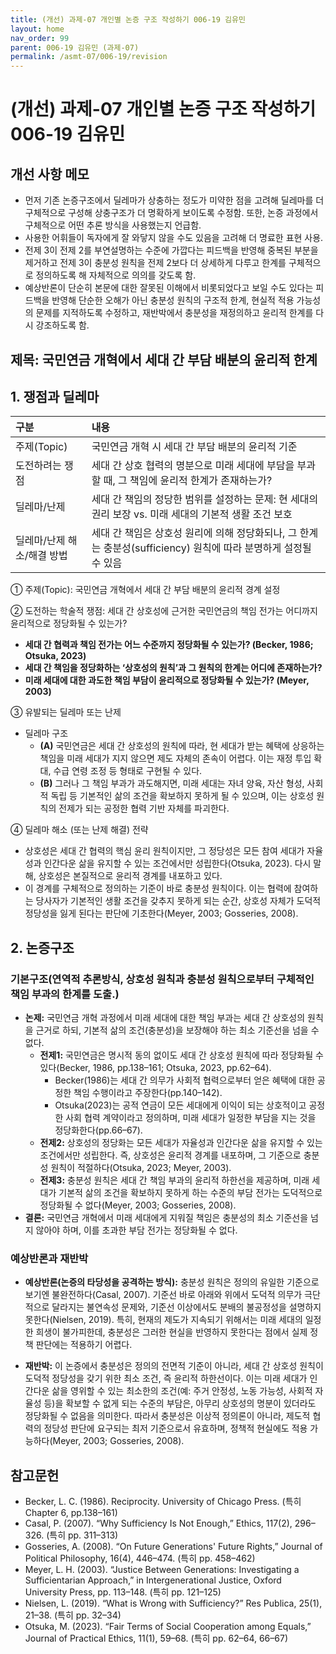 ```yaml
---
title: (개선) 과제-07 개인별 논증 구조 작성하기 006-19 김유민
layout: home
nav_order: 99
parent: 006-19 김유민 (과제-07)
permalink: /asmt-07/006-19/revision
---
```


# (개선) 과제-07 개인별 논증 구조 작성하기 006-19 김유민 

## 개선 사항 메모

- 먼저 기존 논증구조에서 딜레마가 상충하는 정도가 미약한 점을 고려해 딜레마를 더 구체적으로 구성해 상충구조가 더 명확하게 보이도록 수정함. 또한, 논증 과정에서 구체적으로 어떤 추론 방식을 사용했는지 언급함.
- 사용한 어휘들이 독자에게 잘 와닿지 않을 수도 있음을 고려해 더 명료한 표현 사용.
- 전제 3이 전제 2를 부연설명하는 수준에 가깝다는 피드백을 반영해 중복된 부분을 제거하고 전제 3이 충분성 원칙을 전제 2보다 더 상세하게 다루고 한계를 구체적으로 정의하도록 해 자체적으로 의의를 갖도록 함.
- 예상반론이 단순히 본문에 대한 잘못된 이해에서 비롯되었다고 보일 수도 있다는 피드백을 반영해 단순한 오해가 아닌 충분성 원칙의 구조적 한계, 현실적 적용 가능성의 문제를 지적하도록 수정하고, 재반박에서 충분성을 재정의하고 윤리적 한계를 다시 강조하도록 함.

## 제목: 국민연금 개혁에서 세대 간 부담 배분의 윤리적 한계

## 1. 쟁점과 딜레마

| 구분 | 내용 |
|:---|:---|
| 주제(Topic) | 국민연금 개혁 시 세대 간 부담 배분의 윤리적 기준 |
| 도전하려는 쟁점 | 세대 간 상호 협력의 명분으로 미래 세대에 부담을 부과할 때, 그 책임에 윤리적 한계가 존재하는가? |
| 딜레마/난제 | 세대 간 책임의 정당한 범위를 설정하는 문제: 현 세대의 권리 보장 vs. 미래 세대의 기본적 생활 조건 보호 |
| 딜레마/난제 해소/해결 방법 | 세대 간 책임은 상호성 원리에 의해 정당화되나, 그 한계는 충분성(sufficiency) 원칙에 따라 분명하게 설정될 수 있음 |

① 주제(Topic): 국민연금 개혁에서 세대 간 부담 배분의 윤리적 경계 설정

② 도전하는 학술적 쟁점: 세대 간 상호성에 근거한 국민연금의 책임 전가는 어디까지 윤리적으로 정당화될 수 있는가?

- **세대 간 협력과 책임 전가는 어느 수준까지 정당화될 수 있는가? (Becker, 1986; Otsuka, 2023)**  
- **세대 간 책임을 정당화하는 ‘상호성의 원칙’과 그 원칙의 한계는 어디에 존재하는가?**  
- **미래 세대에 대한 과도한 책임 부담이 윤리적으로 정당화될 수 있는가? (Meyer, 2003)**

③ 유발되는 딜레마 또는 난제

- 딜레마 구조
  - **(A)** 국민연금은 세대 간 상호성의 원칙에 따라, 현 세대가 받는 혜택에 상응하는 책임을 미래 세대가 지지 않으면 제도 자체의 존속이 어렵다. 이는 재정 투입 확대, 수급 연령 조정 등 형태로 구현될 수 있다.
  - **(B)** 그러나 그 책임 부과가 과도해지면, 미래 세대는 자녀 양육, 자산 형성, 사회적 독립 등 기본적인 삶의 조건을 확보하지 못하게 될 수 있으며, 이는 상호성 원칙의 전제가 되는 공정한 협력 기반 자체를 파괴한다.

④ 딜레마 해소 (또는 난제 해결) 전략

- 상호성은 세대 간 협력의 핵심 윤리 원칙이지만, 그 정당성은 모든 참여 세대가 자율성과 인간다운 삶을 유지할 수 있는 조건에서만 성립한다(Otsuka, 2023). 다시 말해, 상호성은 본질적으로 윤리적 경계를 내포하고 있다.
- 이 경계를 구체적으로 정의하는 기준이 바로 충분성 원칙이다. 이는 협력에 참여하는 당사자가 기본적인 생활 조건을 갖추지 못하게 되는 순간, 상호성 자체가 도덕적 정당성을 잃게 된다는 판단에 기초한다(Meyer, 2003; Gosseries, 2008).

## 2. 논증구조

### 기본구조(연역적 추론방식, 상호성 원칙과 충분성 원칙으로부터 구체적인 책임 부과의 한계를 도출.)

- **논제:** 국민연금 개혁 과정에서 미래 세대에 대한 책임 부과는 세대 간 상호성의 원칙을 근거로 하되, 기본적 삶의 조건(충분성)을 보장해야 하는 최소 기준선을 넘을 수 없다.
  - **전제1:** 국민연금은 명시적 동의 없이도 세대 간 상호성 원칙에 따라 정당화될 수 있다(Becker, 1986, pp.138–161; Otsuka, 2023, pp.62–64).
    - Becker(1986)는 세대 간 의무가 사회적 협력으로부터 얻은 혜택에 대한 공정한 책임 수행이라고 주장한다(pp.140–142).
    - Otsuka(2023)는 공적 연금이 모든 세대에게 이익이 되는 상호적이고 공정한 사회 협력 계약이라고 정의하며, 미래 세대가 일정한 부담을 지는 것을 정당화한다(pp.66–67).
  - **전제2:** 상호성의 정당화는 모든 세대가 자율성과 인간다운 삶을 유지할 수 있는 조건에서만 성립한다. 즉, 상호성은 윤리적 경계를 내포하며, 그 기준으로 충분성 원칙이 적절하다(Otsuka, 2023; Meyer, 2003).
  - **전제3:** 충분성 원칙은 세대 간 책임 부과의 윤리적 하한선을 제공하며, 미래 세대가 기본적 삶의 조건을 확보하지 못하게 하는 수준의 부담 전가는 도덕적으로 정당화될 수 없다(Meyer, 2003; Gosseries, 2008).
- **결론:** 국민연금 개혁에서 미래 세대에게 지워질 책임은 충분성의 최소 기준선을 넘지 않아야 하며, 이를 초과한 부담 전가는 정당화될 수 없다.  

### 예상반론과 재반박

- **예상반론(논증의 타당성을 공격하는 방식):** 충분성 원칙은 정의의 유일한 기준으로 보기엔 불완전하다(Casal, 2007). 기준선 바로 아래와 위에서 도덕적 의무가 극단적으로 달라지는 불연속성 문제와, 기준선 이상에서도 분배의 불공정성을 설명하지 못한다(Nielsen, 2019). 특히, 현재의 제도가 지속되기 위해서는 미래 세대의 일정한 희생이 불가피한데, 충분성은 그러한 현실을 반영하지 못한다는 점에서 실제 정책 판단에는 적용하기 어렵다.

- **재반박:** 이 논증에서 충분성은 정의의 전면적 기준이 아니라, 세대 간 상호성 원칙이 도덕적 정당성을 갖기 위한 최소 조건, 즉 윤리적 하한선이다. 이는 미래 세대가 인간다운 삶을 영위할 수 있는 최소한의 조건(예: 주거 안정성, 노동 가능성, 사회적 자율성 등)을 확보할 수 없게 되는 수준의 부담은, 아무리 상호성의 명분이 있더라도 정당화될 수 없음을 의미한다. 따라서 충분성은 이상적 정의론이 아니라, 제도적 협력의 정당성 판단에 요구되는 최저 기준으로서 유효하며, 정책적 현실에도 적용 가능하다(Meyer, 2003; Gosseries, 2008).



## 참고문헌

- Becker, L. C. (1986). Reciprocity. University of Chicago Press. (특히 Chapter 6, pp.138–161)
- Casal, P. (2007). “Why Sufficiency Is Not Enough,” Ethics, 117(2), 296–326. (특히 pp. 311–313)
- Gosseries, A. (2008). “On Future Generations' Future Rights,” Journal of Political Philosophy, 16(4), 446–474. (특히 pp. 458–462)
- Meyer, L. H. (2003). “Justice Between Generations: Investigating a Sufficientarian Approach,” in Intergenerational Justice, Oxford University Press, pp. 113–148. (특히 pp. 121–125)
- Nielsen, L. (2019). “What is Wrong with Sufficiency?” Res Publica, 25(1), 21–38. (특히 pp. 32–34)
- Otsuka, M. (2023). “Fair Terms of Social Cooperation among Equals,” Journal of Practical Ethics, 11(1), 59–68. (특히 pp. 62–64, 66–67)